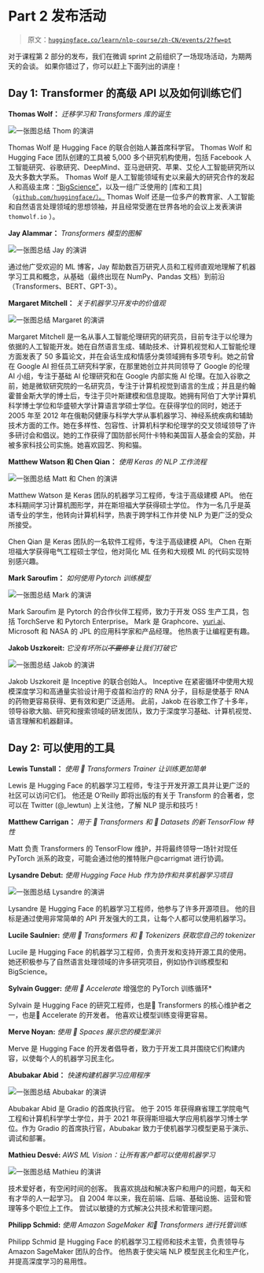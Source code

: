 # Part 2 发布活动

> 原文：[`huggingface.co/learn/nlp-course/zh-CN/events/2?fw=pt`](https://huggingface.co/learn/nlp-course/zh-CN/events/2?fw=pt)

           

对于课程第 2 部分的发布，我们在微调 sprint 之前组织了一场现场活动，为期两天的会谈。 如果你错过了，你可以赶上下面列出的讲座！

## Day 1: Transformer 的高级 API 以及如何训练它们

**Thomas Wolf：** *迁移学习和 Transformers 库的诞生*

![一张图总结 Thom 的演讲](img/f5968d24f7938067a40d2d951994f7f4.png)

Thomas Wolf 是 Hugging Face 的联合创始人兼首席科学官。 Thomas Wolf 和 Hugging Face 团队创建的工具被 5,000 多个研究机构使用，包括 Facebook 人工智能研究、谷歌研究、DeepMind、亚马逊研究、苹果、艾伦人工智能研究所以及大多数大学系。 Thomas Wolf 是人工智能领域有史以来最大的研究合作的发起人和高级主席：[“BigScience”](https://bigscience.huggingface.co)，以及一组广泛使用的 [库和工具]（[`github.com/huggingface/）。`](https://github.com/huggingface/%EF%BC%89%E3%80%82) Thomas Wolf 还是一位多产的教育家、人工智能和自然语言处理领域的思想领袖，并且经常受邀在世界各地的会议上发表演讲 `thomwolf.io` ）。

**Jay Alammar：** *Transformers 模型的图解*

![一张图总结 Jay 的演讲](img/667c38e50f66a4833cf17473e03ea057.png)

通过他广受欢迎的 ML 博客，Jay 帮助数百万研究人员和工程师直观地理解了机器学习工具和概念，从基础（最终出现在 NumPy、Pandas 文档）到前沿（Transformers、BERT、GPT-3）。

**Margaret Mitchell：** *关于机器学习开发中的价值观*

![一张图总结 Margaret 的演讲](img/542d1e0becf51c89374e6c0584dd2937.png)

Margaret Mitchell 是一名从事人工智能伦理研究的研究员，目前专注于以伦理为依据的人工智能开发。她在自然语言生成、辅助技术、计算机视觉和人工智能伦理方面发表了 50 多篇论文，并在会话生成和情感分类领域拥有多项专利。她之前曾在 Google AI 担任员工研究科学家，在那里她创立并共同领导了 Google 的伦理 AI 小组，专注于基础 AI 伦理研究和在 Google 内部实施 AI 伦理。在加入谷歌之前，她是微软研究院的一名研究员，专注于计算机视觉到语言的生成；并且是约翰霍普金斯大学的博士后，专注于贝叶斯建模和信息提取。她拥有阿伯丁大学计算机科学博士学位和华盛顿大学计算语言学硕士学位。在获得学位的同时，她还于 2005 年至 2012 年在俄勒冈健康与科学大学从事机器学习、神经系统疾病和辅助技术方面的工作。她在多样性、包容性、计算机科学和伦理学的交叉领域领导了许多研讨会和倡议。她的工作获得了国防部长阿什卡特和美国盲人基金会的奖励，并被多家科技公司实施。她喜欢园艺、狗和猫。

**Matthew Watson 和 Chen Qian：** *使用 Keras 的 NLP 工作流程*

![一张图总结 Matt 和 Chen 的演讲](img/ef904deba0a10f695cb9afd9507e7bc5.png)

Matthew Watson 是 Keras 团队的机器学习工程师，专注于高级建模 API。 他在本科期间学习计算机图形学，并在斯坦福大学获得硕士学位。 作为一名几乎是英语专业的学生，他转向计算机科学，热衷于跨学科工作并使 NLP 为更广泛的受众所接受。

Chen Qian 是 Keras 团队的一名软件工程师，专注于高级建模 API。 Chen 在斯坦福大学获得电气工程硕士学位，他对简化 ML 任务和大规模 ML 的代码实现特别感兴趣。

**Mark Saroufim：** *如何使用 Pytorch 训练模型*

![一张图总结 Mark 的演讲](img/77041975e3454f7167b45f2b9842a86d.png)

Mark Saroufim 是 Pytorch 的合作伙伴工程师，致力于开发 OSS 生产工具，包括 TorchServe 和 Pytorch Enterprise。 Mark 是 Graphcore、[yuri.ai](http://yuri.ai/)、Microsoft 和 NASA 的 JPL 的应用科学家和产品经理。 他热衷于让编程更有趣。

**Jakob Uszkoreit:** *它没有坏所以~~不要修复~~让我们打破它*

![一张图总结 Jakob 的演讲](img/d18bdc1fb03b57bf7321c24fdfd28087.png)

Jakob Uszkoreit 是 Inceptive 的联合创始人。 Inceptive 在紧密循环中使用大规模深度学习和高通量实验设计用于疫苗和治疗的 RNA 分子，目标是使基于 RNA 的药物更容易获得、更有效和更广泛适用。 此前，Jakob 在谷歌工作了十多年，领导谷歌大脑、研究和搜索领域的研发团队，致力于深度学习基础、计算机视觉、语言理解和机器翻译。

## Day 2: 可以使用的工具

**Lewis Tunstall：** *使用 🤗 Transformers Trainer 让训练更加简单*

Lewis 是 Hugging Face 的机器学习工程师，专注于开发开源工具并让更广泛的社区可以访问它们。 他还是 O’Reilly 即将出版的有关于 Transform 的合著者，您可以在 Twitter (@_lewtun) 上关注他，了解 NLP 提示和技巧！

**Matthew Carrigan：** *用于 🤗 Transformers 和 🤗 Datasets 的新 TensorFlow 特性*

Matt 负责 Transformers 的 TensorFlow 维护，并将最终领导一场针对现任 PyTorch 派系的政变，可能会通过他的推特账户@carrigmat 进行协调。

**Lysandre Debut:** *使用 Hugging Face Hub 作为协作和共享机器学习项目*

![一张图总结 Lysandre 的演讲](img/5ce6881df1a85932289035c677414e70.png)

Lysandre 是 Hugging Face 的机器学习工程师，他参与了许多开源项目。 他的目标是通过使用非常简单的 API 开发强大的工具，让每个人都可以使用机器学习。

**Lucile Saulnier:** *使用 🤗 Transformers 和 🤗 Tokenizers 获取您自己的 tokenizer*

Lucile 是 Hugging Face 的机器学习工程师，负责开发和支持开源工具的使用。 她还积极参与了自然语言处理领域的许多研究项目，例如协作训练模型和 BigScience。

**Sylvain Gugger:** *使用 🤗 Accelerate* 增强您的 PyTorch 训练循环*

Sylvain 是 Hugging Face 的研究工程师，也是🤗 Transformers 的核心维护者之一，也是🤗 Accelerate 的开发者。 他喜欢让模型训练变得更容易。

**Merve Noyan:** *使用 🤗 Spaces 展示您的模型演示*

Merve 是 Hugging Face 的开发者倡导者，致力于开发工具并围绕它们构建内容，以使每个人的机器学习民主化。

**Abubakar Abid：** *快速构建机器学习应用程序*

![一张图总结 Abubakar 的演讲](img/1eaad2d2a2ec14df329bdf3f01914622.png)

Abubakar Abid 是 Gradio 的首席执行官。 他于 2015 年获得麻省理工学院电气工程和计算机科学学士学位，并于 2021 年获得斯坦福大学应用机器学习博士学位。作为 Gradio 的首席执行官，Abubakar 致力于使机器学习模型更易于演示、调试和部署。

**Mathieu Desvé:** *AWS ML Vision：让所有客户都可以使用机器学习*

![一张图总结 Mathieu 的演讲](img/4acd11406a9d2abe7654f7579e141331.png)

技术爱好者，有空闲时间的创客。 我喜欢挑战和解决客户和用户的问题，每天和有才华的人一起学习。 自 2004 年以来，我在前端、后端、基础设施、运营和管理等多个职位上工作。 尝试以敏捷的方式解决公共技术和管理问题。

**Philipp Schmid:** *使用 Amazon SageMaker 和🤗 Transformers 进行托管训练*

Philipp Schmid 是 Hugging Face 的机器学习工程师和技术主管，负责领导与 Amazon SageMaker 团队的合作。 他热衷于使尖端 NLP 模型民主化和生产化，并提高深度学习的易用性。